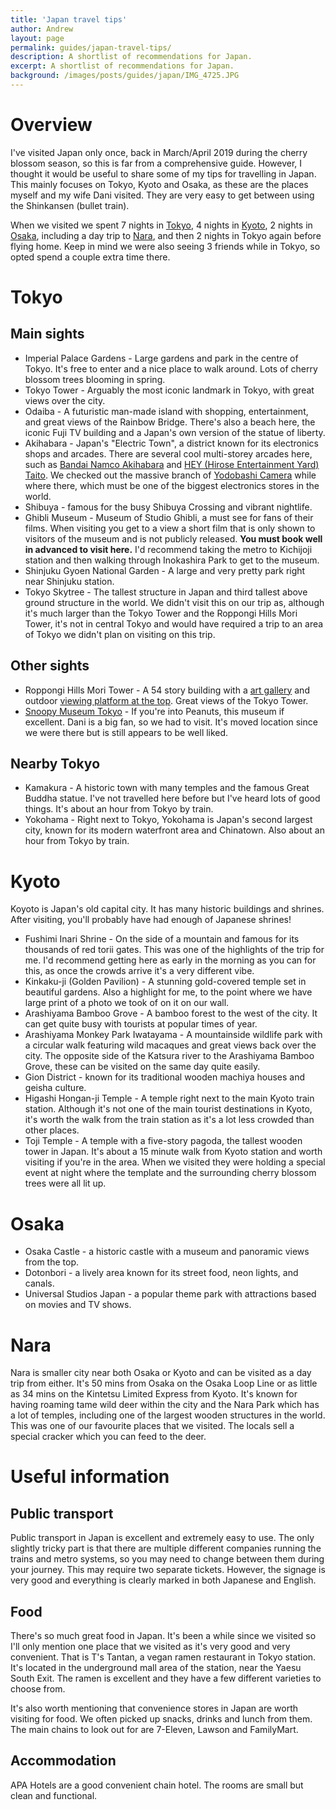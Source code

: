 ```yaml
---
title: 'Japan travel tips'
author: Andrew
layout: page
permalink: guides/japan-travel-tips/
description: A shortlist of recommendations for Japan.
excerpt: A shortlist of recommendations for Japan.
background: /images/posts/guides/japan/IMG_4725.JPG
---
```


# Overview

I've visited Japan only once, back in March/April 2019 during the cherry blossom season, so this is far from a comprehensive guide. However, I thought it would be useful to share some of my tips for travelling in Japan. This mainly focuses on Tokyo, Kyoto and Osaka, as these are the places myself and my wife Dani visited. They are very easy to get between using the Shinkansen (bullet train).

When we visited we spent 7 nights in [Tokyo](#tokyo), 4 nights in [Kyoto](#kyoto), 2 nights in [Osaka](#osaka), including a day trip to [Nara](#nara), and then 2 nights in Tokyo again before flying home. Keep in mind we were also seeing 3 friends while in Tokyo, so opted spend a couple extra time there.

# Tokyo

## Main sights

* Imperial Palace Gardens - Large gardens and park in the centre of Tokyo. It's free to enter and a nice place to walk around. Lots of cherry blossom trees blooming in spring.
* Tokyo Tower - Arguably the most iconic landmark in Tokyo, with great views over the city.
* Odaiba - A futuristic man-made island with shopping, entertainment, and great views of the Rainbow Bridge. There's also a beach here, the iconic Fuji TV building and a Japan's own version of the statue of liberty.
* Akihabara - Japan's "Electric Town", a district known for its electronics shops and arcades. There are several cool multi-storey arcades here, such as [Bandai Namco Akihabara](https://maps.app.goo.gl/ojku8NoF12M4UPeb6) and [HEY (Hirose Entertainment Yard) Taito](https://maps.app.goo.gl/TAH4ygFPa6xLS5kD7). We checked out the massive branch of [Yodobashi Camera](https://maps.app.goo.gl/NqVkNEdwU6d4uvDy8) while where there, which must be one of the biggest electronics stores in the world.
* Shibuya - famous for the busy Shibuya Crossing and vibrant nightlife.
* Ghibli Museum - Museum of Studio Ghibli, a must see for fans of their films. When visiting you get to a view a short film that is only shown to visitors of the museum and is not publicly released. **You must book well in advanced to visit here.** I'd recommend taking the metro to Kichijoji station and then walking through Inokashira Park to get to the museum.
* Shinjuku Gyoen National Garden - A large and very pretty park right near Shinjuku station.
* Tokyo Skytree - The tallest structure in Japan and third tallest above ground structure in the world. We didn't visit this on our trip as, although it's much larger than the Tokyo Tower and the Roppongi Hills Mori Tower, it's not in central Tokyo and would have required a trip to an area of Tokyo we didn't plan on visiting on this trip.

## Other sights

* Roppongi Hills Mori Tower - A 54 story building with a [art gallery](https://art-view.roppongihills.com/en/info/index.html) and outdoor [viewing platform at the top](https://tcv.roppongihills.com/en/). Great views of the Tokyo Tower.
* [Snoopy Museum Tokyo](https://maps.app.goo.gl/W5xqnQdFy9PJ3Yhk8) - If you're into Peanuts, this museum if excellent. Dani is a big fan, so we had to visit. It's moved location since we were there but is still appears to be well liked.

## Nearby Tokyo

* Kamakura - A historic town with many temples and the famous Great Buddha statue. I've not travelled here before but I've heard lots of good things. It's about an hour from Tokyo by train.
* Yokohama - Right next to Tokyo, Yokohama is Japan's second largest city, known for its modern waterfront area and Chinatown. Also about an hour from Tokyo by train.

# Kyoto

Koyoto is Japan's old capital city. It has many historic buildings and shrines. After visiting, you'll probably have had enough of Japanese shrines!

* Fushimi Inari Shrine - On the side of a mountain and famous for its thousands of red torii gates. This was one of the highlights of the trip for me. I'd recommend getting here as early in the morning as you can for this, as once the crowds arrive it's a very different vibe.
* Kinkaku-ji (Golden Pavilion) - A stunning gold-covered temple set in beautiful gardens. Also a highlight for me, to the point where we have large print of a photo we took of on it on our wall.
* Arashiyama Bamboo Grove - A bamboo forest to the west of the city. It can get quite busy with tourists at popular times of year.
* Arashiyama Monkey Park Iwatayama - A mountainside wildlife park with a circular walk featuring wild macaques and great views back over the city. The opposite side of the Katsura river to the Arashiyama Bamboo Grove, these can be visited on the same day quite easily.
* Gion District - known for its traditional wooden machiya houses and geisha culture.
* Higashi Hongan-ji Temple - A temple right next to the main Kyoto train station. Although it's not one of the main tourist destinations in Kyoto, it's worth the walk from the train station as it's a lot less crowded than other places.
* Toji Temple - A temple with a five-story pagoda, the tallest wooden tower in Japan. It's about a 15 minute walk from Kyoto station and worth visiting if you're in the area. When we visited they were holding a special event at night where the template and the surrounding cherry blossom trees were all lit up.

# Osaka

* Osaka Castle - a historic castle with a museum and panoramic views from the top.
* Dotonbori - a lively area known for its street food, neon lights, and canals.
* Universal Studios Japan - a popular theme park with attractions based on movies and TV shows.

# Nara

Nara is smaller city near both Osaka or Kyoto and can be visited as a day trip from either. It's 50 mins from Osaka on the Osaka Loop Line or as little as 34 mins on the Kintetsu Limited Express from Kyoto. It's known for having roaming tame wild deer within the city and the Nara Park which has a lot of temples, including one of the largest wooden structures in the world. This was one of our favourite places that we visited. The locals sell a special cracker which you can feed to the deer.

# Useful information

## Public transport

Public transport in Japan is excellent and extremely easy to use. The only slightly tricky part is that there are multiple different companies running the trains and metro systems, so you may need to change between them during your journey. This may require two separate tickets. However, the signage is very good and everything is clearly marked in both Japanese and English.

## Food

There's so much great food in Japan. It's been a while since we visited so I'll only mention one place that we visited as it's very good and very convenient. That is T's Tantan, a vegan ramen restaurant in Tokyo station. It's located in the underground mall area of the station, near the Yaesu South Exit. The ramen is excellent and they have a few different varieties to choose from.

It's also worth mentioning that convenience stores in Japan are worth visiting for food. We often picked up snacks, drinks and lunch from them. The main chains to look out for are 7-Eleven, Lawson and FamilyMart.

## Accommodation

APA Hotels are a good convenient chain hotel. The rooms are small but clean and functional.